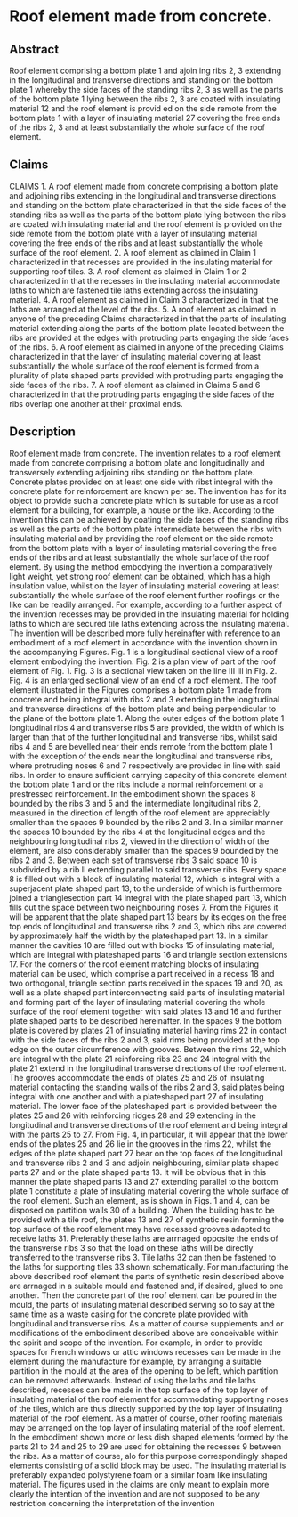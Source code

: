 # Roof element made from concrete.

## Abstract
Roof element comprising a bottom plate 1 and ajoin ing ribs 2, 3 extending in the longitudinal and transverse directions and standing on the bottom plate 1 whereby the side faces of the standing ribs 2, 3 as well as the parts of the bottom plate 1 lying between the ribs 2, 3 are coated with insulating material 12 and the roof element is provid ed on the side remote from the bottom plate 1 with a layer of insulating material 27 covering the free ends of the ribs 2, 3 and at least substantially the whole surface of the roof element.

## Claims
CLAIMS 1. A roof element made from concrete comprising a bottom plate and adjoining ribs extending in the longitudinal and transverse directions and standing on the bottom plate characterized in that the side faces of the standing ribs as well as the parts of the bottom plate lying between the ribs are coated with insulating material and the roof element is provided on the side remote from the bottom plate with a layer of insulating material covering the free ends of the ribs and at least substantially the whole surface of the roof element. 2. A roof element as claimed in Claim 1 characterized in that recesses are provided in the insulating material for supporting roof tiles. 3. A roof element as claimed in Claim 1 or 2 characterized in that the recesses in the insulating material accommodate laths to which are fastened tile laths extending across the insulating material. 4. A roof element as claimed in Claim 3 characterized in that the laths are arranged at the level of the ribs. 5. A roof element as claimed in anyone of the preceding Claims characterized in that the parts of insulating material extending along the parts of the bottom plate located between the ribs are provided at the edges with protruding parts engaging the side faces of the ribs. 6. A roof element as claimed in anyone of the preceding Claims characterized in that the layer of insulating material covering at least substantially the whole surface of the roof element is formed from a plurality of plate shaped parts provided with protruding parts engaging the side faces of the ribs. 7. A roof element as claimed in Claims 5 and 6 characterized in that the protruding parts engaging the side faces of the ribs overlap one another at their proximal ends.

## Description
Roof element made from concrete. The invention relates to a roof element made from concrete comprising a bottom plate and longitudinally and transversely extending adjoining ribs standing on the bottom plate. Concrete plates provided on at least one side with ribst integral with the concrete plate for reinforcement are known per se. The invention has for its object to provide such a concrete plate which is suitable for use as a roof element for a building, for example, a house or the like. According to the invention this can be achieved by coating the side faces of the standing ribs as well as the parts of the bottom plate intermediate between the ribs with insulating material and by providing the roof element on the side remote from the bottom plate with a layer of insulating material covering the free ends of the ribs and at least substantially the whole surface of the roof element. By using the method embodying the invention a comparatively light weight, yet strong roof element can be obtained, which has a high insulation value, whilst on the layer of insulating material covering at least substantially the whole surface of the roof element further roofings or the like can be readily arranged. For example, according to a further aspect of the invention recesses may be provided in the insulating material for holding laths to which are secured tile laths extending across the insulating material. The invention will be described more fully hereinafter with reference to an embodiment of a roof element in accordance with the invention shown in the accompanying Figures. Fig. 1 is a longitudinal sectional view of a roof element embodying the invention. Fig. 2 is a plan view of part of the roof element of Fig. 1. Fig. 3 is a sectional view taken on the line III III in Fig. 2. Fig. 4 is an enlarged sectional view of an end of a roof element. The roof element illustrated in the Figures comprises a bottom plate 1 made from concrete and being integral with ribs 2 and 3 extending in the longitudinal and transverse directions of the bottom plate and being perpendicular to the plane of the bottom plate 1. Along the outer edges of the bottom plate 1 longitudinal ribs 4 and transverse ribs 5 are provided, the width of which is larger than that of the further longitudinal and transverse ribs, whilst said ribs 4 and 5 are bevelled near their ends remote from the bottom plate 1 with the exception of the ends near the longitudinal and transverse ribs, where protruding noses 6 and 7 respectively are provided in line with said ribs. In order to ensure sufficient carrying capacity of this concrete element the bottom plate 1 and or the ribs include a normal reinforcement or a prestressed reinforcement. In the embodiment shown the spaces 8 bounded by the ribs 3 and 5 and the intermediate longitudinal ribs 2, measured in the direction of length of the roof element are appreciably smaller than the spaces 9 bounded by the ribs 2 and 3. In a similar manner the spaces 10 bounded by the ribs 4 at the longitudinal edges and the neighbouring longitudinal ribs 2, viewed in the direction of width of the element, are also considerably smaller than the spaces 9 bounded by the ribs 2 and 3. Between each set of transverse ribs 3 said space 10 is subdivided by a rib II extending parallel to said transverse ribs. Every space 8 is filled out with a block of insulating material 12, which is integral with a superjacent plate shaped part 13, to the underside of which is furthermore joined a trianglesection part 14 integral with the plate shaped part 13, which fills out the space between two neighbouring noses 7. From the Figures it will be apparent that the plate shaped part 13 bears by its edges on the free top ends of longitudinal and transverse ribs 2 and 3, which ribs are covered by approximately half the width by the plateshaped part 13. In a similar manner the cavities 10 are filled out with blocks 15 of insulating material, which are integral with plateshaped parts 16 and triangle section extensions 17. For the corners of the roof element matching blocks of insulating material can be used, which comprise a part received in a recess 18 and two orthogonal, triangle section parts received in the spaces 19 and 20, as well as a plate shaped part interconnecting said parts of insulating material and forming part of the layer of insulating material covering the whole surface of the roof element together with said plates 13 and 16 and further plate shaped parts to be described hereinafter. In the spaces 9 the bottom plate is covered by plates 21 of insulating material having rims 22 in contact with the side faces of the ribs 2 and 3, said rims being provided at the top edge on the outer circumference with grooves. Between the rims 22, which are integral with the plate 21 reinforcing ribs 23 and 24 integral with the plate 21 extend in the longitudinal transverse directions of the roof element. The grooves accommodate the ends of plates 25 and 26 of insulating material contacting the standing walls of the ribs 2 and 3, said plates being integral with one another and with a plateshaped part 27 of insulating material. The lower face of the plateshaped part is provided between the plates 25 and 26 with reinforcing ridges 28 and 29 extending in the longitudinal and transverse directions of the roof element and being integral with the parts 25 to 27. From Fig. 4, in particular, it will appear that the lower ends of the plates 25 and 26 lie in the grooves in the rims 22, whilst the edges of the plate shaped part 27 bear on the top faces of the longitudinal and transverse ribs 2 and 3 and adjoin neighbouring, similar plate shaped parts 27 and or the plate shaped parts 13. It will be obvious that in this manner the plate shaped parts 13 and 27 extending parallel to the bottom plate 1 constitute a plate of insulating material covering the whole surface of the roof element. Such an element, as is shown in Figs. 1 and 4, can be disposed on partition walls 30 of a building. When the building has to be provided with a tile roof, the plates 13 and 27 of synthetic resin forming the top surface of the roof element may have recessed grooves adapted to receive laths 31. Preferably these laths are arrnaged opposite the ends of the transverse ribs 3 so that the load on these laths will be directly transferred to the transverse ribs 3. Tile laths 32 can then be fastened to the laths for supporting tiles 33 shown schematically. For manufacturing the above described roof element the parts of synthetic resin described above are arrnaged in a suitable mould and fastened and, if desired, glued to one another. Then the concrete part of the roof element can be poured in the mould, the parts of insulating material described serving so to say at the same time as a waste casing for the concrete plate provided with longitudinal and transverse ribs. As a matter of course supplements and or modifications of the embodiment described above are conceivable within the spirit and scope of the invention. For example, in order to provide spaces for French windows or attic windows recesses can be made in the element during the manufacture for example, by arranging a suitable partition in the mould at the area of the opening to be left, which partition can be removed afterwards. Instead of using the laths and tile laths described, recesses can be made in the top surface of the top layer of insulating material of the roof element for accommodating supporting noses of the tiles, which are thus directly supported by the top layer of insulating material of the roof element. As a matter of course, other roofing materials may be arranged on the top layer of insulating material of the roof element. In the embodiment shown more or less dish shaped elements formed by the parts 21 to 24 and 25 to 29 are used for obtaining the recesses 9 between the ribs. As a matter of course, alo for this purpose correspondingly shaped elements consisting of a solid block may be used. The insulating material is preferably expanded polystyrene foam or a similar foam like insulating material. The figures used in the claims are only meant to explain more clearly the intention of the invention and are not supposed to be any restriction concerning the interpretation of the invention